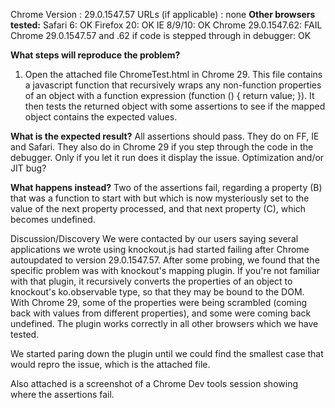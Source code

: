 Chrome Version       : 29.0.1547.57
URLs (if applicable) : none
<b>Other browsers tested:</b>
     Safari 6: OK
  Firefox 20: OK
       IE 8/9/10: OK
  Chrome 29.0.1547.62: FAIL
  Chrome 29.0.1547.57 and .62 if code is stepped through in debugger: OK

<b>What steps will reproduce the problem?</b>
1. Open the attached file ChromeTest.html in Chrome 29.  This file contains a javascript function that recursively wraps any non-function properties of an object with a function expression (function () { return value; }).  It then tests the returned object with some assertions to see if the mapped object contains the expected values.

<b>What is the expected result?</b>
All assertions should pass.  They do on FF, IE and Safari.  They also do in Chrome 29 if you step through the code in the debugger.  Only if you let it run does it display the issue.  Optimization and/or JIT bug?

<b>What happens instead?</b>
Two of the assertions fail, regarding a property (B) that was a function to start with but which is now mysteriously set to the value of the next property processed, and that next property (C), which becomes undefined.

Discussion/Discovery
We were contacted by our users saying several applications we wrote using knockout.js had started failing after Chrome autoupdated to version 29.0.1547.57.  After some probing, we found that the specific problem was with knockout's mapping plugin.  If you're not familiar with that plugin, it recursively converts the properties of an object to knockout's ko.observable type, so that they may be bound to the DOM.  With Chrome 29, some of the properties were being scrambled (coming back with values from different properties), and some were coming back undefined.  The plugin works correctly in all other browsers which we have tested.

We started paring down the plugin until we could find the smallest case that would repro the issue, which is the attached file.

Also attached is a screenshot of a Chrome Dev tools session showing where the assertions fail.